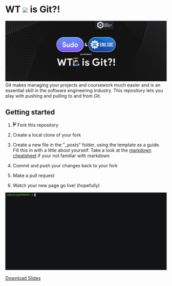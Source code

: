 # WT ![](https://github.githubassets.com/images/icons/emoji/octocat.png) is Git?!  
![](/assets/wtf-git-hero.jpg)  
Git makes managing your projects and coursework much easier and is an essential skill in the software engineering industry. This repository lets you play with pushing and pulling to and from Git.  

## Getting started

1) <svg viewBox="0 0 10 16" version="1.1" width="10" height="16" aria-hidden="true"><path fill-rule="evenodd" d="M10 5c0-1.11-.89-2-2-2a1.993 1.993 0 00-1 3.72v.3c-.02.52-.23.98-.63 1.38-.4.4-.86.61-1.38.63-.83.02-1.48.16-2 .45V4.72a1.993 1.993 0 00-1-3.72C.88 1 0 1.89 0 3a2 2 0 001 1.72v6.56c-.59.35-1 .99-1 1.72 0 1.11.89 2 2 2 1.11 0 2-.89 2-2 0-.53-.2-1-.53-1.36.09-.06.48-.41.59-.47.25-.11.56-.17.94-.17 1.05-.05 1.95-.45 2.75-1.25S8.95 7.77 9 6.73h-.02C9.59 6.37 10 5.73 10 5zM2 1.8c.66 0 1.2.55 1.2 1.2 0 .65-.55 1.2-1.2 1.2C1.35 4.2.8 3.65.8 3c0-.65.55-1.2 1.2-1.2zm0 12.41c-.66 0-1.2-.55-1.2-1.2 0-.65.55-1.2 1.2-1.2.65 0 1.2.55 1.2 1.2 0 .65-.55 1.2-1.2 1.2zm6-8c-.66 0-1.2-.55-1.2-1.2 0-.65.55-1.2 1.2-1.2.65 0 1.2.55 1.2 1.2 0 .65-.55 1.2-1.2 1.2z"></path></svg> Fork this repository  

2) Create a local clone of your fork

3) Create a new file in the "\_posts" folder, using the template as a guide. Fill this in with a little about yourself. Take a look at the [markdown cheatsheet](/cheatsheet) if your not familiar with markdown  

4) Commit and push your changes back to your fork  

5) Make a pull request  

6) Watch your new page go live! (hopefully)

![](assets/git.gif)

[Download Slides](https://unicanberraedu.sharepoint.com/:p:/s/Sudo-Executive/EZquKYs029BEm4zkG-veek0BlpxLQt9ojeJQmylmFZyXnQ?e=wa3hSX)
